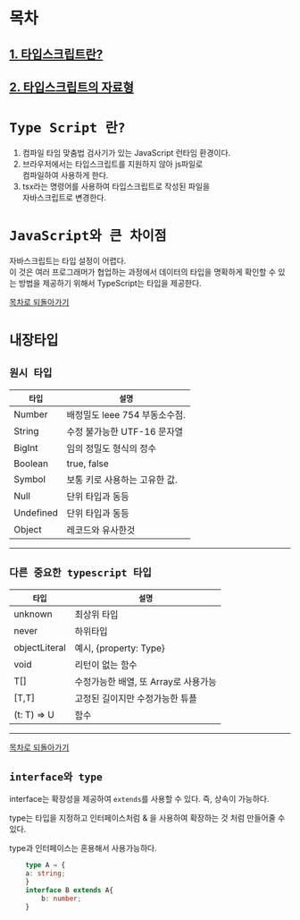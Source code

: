 # 목차
## [1. 타입스크립트란?](#type-script-란)  
## [2. 타입스크립트의 자료형](#내장타입)

# `Type Script 란?`
1. 컴파일 타임 맞춤법 검사기가 있는 JavaScript 런타임 환경이다.  
2. 브라우저에서는 타입스크립트를 지원하지 않아 js파일로  
컴파일하여 사용하게 한다. 
3. tsx라는 명령어를 사용하여 타입스크립트로 작성된 파일을  
자바스크립트로 변경한다.
# `JavaScript와 큰 차이점`
자바스크립트는 타입 설정이 어렵다.  
이 것은 여러 프로그래머가 협업하는 과정에서 데이터의 타입을 명확하게 확인할 수 있는 방법을 제공하기 위해서 
TypeScript는 타입을 제공한다. 

[목차로 되돌아가기](#목차)
# `내장타입`

## `원시 타입`
|`타입`|`설명`|
|---|---|
|Number| 배정밀도 leee 754 부동소수점.|
|String| 수정 불가능한 UTF-16 문자열|
|BigInt| 임의 정밀도 형식의 정수|
|Boolean| true, false|
|Symbol|보통 키로 사용하는 고유한 값.|
|Null| 단위 타입과 동등|
|Undefined| 단위 타입과 동등|
|Object| 레코드와 유사한것|
---------
## `다른 중요한 typescript 타입`
|`타입`|`설명`|
|----|----|
|unknown| 최상위 타입|
|never| 하위타입|
|objectLiteral| 예시, {property: Type}|
|void| 리턴이 없는 함수|
|T[]| 수정가능한 배열, 또 Array<T>로 사용가능|
|[T,T]| 고정된 길이지만 수정가능한 튜플|
|(t: T) => U| 함수 
----------
[목차로 되돌아가기](#목차)

## `interface와 type`
interface는 확장성을 제공하여 
`extends`를 사용할 수 있다. 즉, 상속이 가능하다. 

type는 타입을 지정하고 인터페이스처럼 & 을 사용하여 
확장하는 것 처럼 만들어줄 수 있다. 

type과 인터페이스는 혼용해서 사용가능하다. 
```typescript
    type A = {
    a: string;
    }
    interface B extends A{
        b: number;
    }
```




